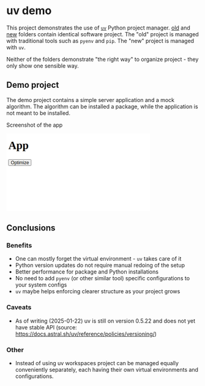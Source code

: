 # uv demo

This project demonstrates the use of [`uv`](https://docs.astral.sh/uv/) Python project manager.
[old](./old/) and [new](./new/) folders contain identical software project.
The "old" project is managed with traditional tools such as `pyenv` and `pip`.
The "new" project is managed with `uv`.

Neither of the folders demonstrate "the right way" to organize project - they only show one sensible way.


## Demo project

The demo project contains a simple server application and a mock algorithm. The algorithm can be installed a package, while the application is not meant to be installed.

Screenshot of the app

![application ui](ui.jpeg)


## Conclusions


### Benefits

- One can mostly forget the virtual environment - `uv` takes care of it
- Python version updates do not require manual redoing of the setup
- Better performance for package and Python installations
- No need to add `pyenv` (or other similar tool) specific configurations to your system configs
- `uv` maybe helps enforcing clearer structure as your project grows


### Caveats

- As of writing (2025-01-22) uv is still on version 0.5.22 and does not yet have stable API (source: https://docs.astral.sh/uv/reference/policies/versioning/)


### Other

- Instead of using uv workspaces project can be managed equally conveniently separately, each having their own virtual environments and configurations.